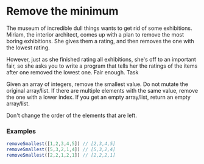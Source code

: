 # Remove the minimum

The museum of incredible dull things wants to get rid of some exhibitions. Miriam, the interior architect, comes up with a plan to remove the most boring exhibitions. She gives them a rating, and then removes the one with the lowest rating.

However, just as she finished rating all exhibitions, she's off to an important fair, so she asks you to write a program that tells her the ratings of the items after one removed the lowest one. Fair enough.
Task

Given an array of integers, remove the smallest value. Do not mutate the original array/list. If there are multiple elements with the same value, remove the one with a lower index. If you get an empty array/list, return an empty array/list.

Don't change the order of the elements that are left.

### Examples

```javascript
removeSmallest([1,2,3,4,5]) // [2,3,4,5]
removeSmallest([5,3,2,1,4]) // [5,3,2,4]
removeSmallest([2,2,1,2,1]) // [2,2,2,1]
```
